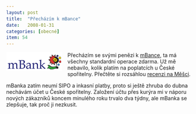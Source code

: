 ```yaml
---
layout: post
title:  "Přecházím k mBance"
date:   2008-01-31
categories: [obecné]
item: 54
---
```

<img src="/assets/2008-01-31/20080131-mbank.gif" align="left" style="margin: 0px 15px 15px 0px">Přecházím se svými penězi k [mBance](http://www.mbank.cz/), ta má všechny standardní operace zdarma. Už
 mě nebavilo, kolik platím na 
poplatcích u České spořitelny. 
Přečtěte si rozsáhlou [recenzi na Měšci](http://www.mesec.cz/clanky/mbank-recenze-a-zkusenosti-z-cech-i-z-polska/).
<!--more-->

mBanka zatím neumí SIPO a inkasní platby, proto si ještě zhruba do dubna nechávám účet u České spořitelny. Založení účtu přes kurýra mi v 
náporu nových zákazníků koncem minulého roku trvalo dva týdny, ale mBanka se zlepšuje, tak proč ji nezkusit.